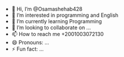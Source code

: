 - 👋 Hi, I’m @Osamashehab428
- 👀 I’m interested in programming and English
- 🌱 I’m currently learning Programming
- 💞️ I’m looking to collaborate on ...
- 📫 How to reach me +2001003072130
- 😄 Pronouns: ...
- ⚡ Fun fact: ...

<!---
Osamashehab428/Osamashehab428 is a ✨ special ✨ repository because its `README.md` (this file) appears on your GitHub profile.
You can click the Preview link to take a look at your changes.
--->
